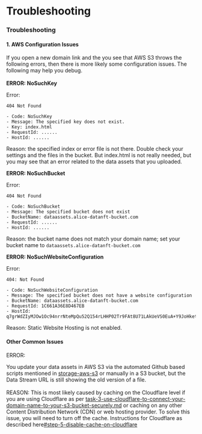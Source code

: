 # Troubleshooting

### Troubleshooting&#x20;

#### 1. AWS Configuration Issues

If you open a new domain link and the you see that AWS S3 throws the following errors, then there is more likely some configuration issues. The following may help you debug.\
\
**ERROR: NoSuchKey**

Error:

```
404 Not Found

- Code: NoSuchKey
- Message: The specified key does not exist.
- Key: index.html
- RequestId: ......
- HostId: ......
```

Reason: the specified index or error file is not there. Double check your settings and the files in the bucket. But index.html is not really needed, but you may see that an error related to the data assets that you uploaded.



**ERROR: NoSuchBucket**

Error:

```
404 Not Found

- Code: NoSuchBucket
- Message: The specified bucket does not exist
- BucketName: dataassets.alice-datanft-bucket.com
- RequestId: ......
- HostId: ......
```

Reason: the bucket name does not match your domain name; set your bucket name to `dataassets.alice-datanft-bucket.com`



**ERROR: NoSuchWebsiteConfiguration**

Error:

```
404: Not Found

- Code: NoSuchWebsiteConfiguration
- Message: The specified bucket does not have a website configuration
- BucketName: dataassets.alice-datanft-bucket.com
- RequestId: 1C661A36E8D467EB
- HostId: q7grWdZIyMJOw1Oc94nrrNteMpQu52Q154rLHHP02Tr9FAt8U71LAkUeVS0EuA+Y9JoHket/O2k=
```

Reason: Static Website Hosting is not enabled.



#### Other Common Issues

ERROR:&#x20;

You update your data assets in AWS S3 via the automated Github based scripts mentioned in [storage-aws-s3](../storage-aws-s3/ "mention") or manually in a S3 bucket, but the Data Stream URL is still showing the old version of a file.\
\
REASON: This is most likely caused by caching on the Cloudflare level if you are using Cloudflare as per [task-3-use-cloudflare-to-connect-your-domain-name-to-your-s3-bucket-securely.md](task-3-use-cloudflare-to-connect-your-domain-name-to-your-s3-bucket-securely.md "mention") or caching on any other Content Distribution Network (CDN) or web hosting provider. To solve this issue, you will need to turn off the cache. Instructions for Cloudflare as described here[#step-5-disable-cache-on-cloudflare](task-3-use-cloudflare-to-connect-your-domain-name-to-your-s3-bucket-securely.md#step-5-disable-cache-on-cloudflare "mention")

